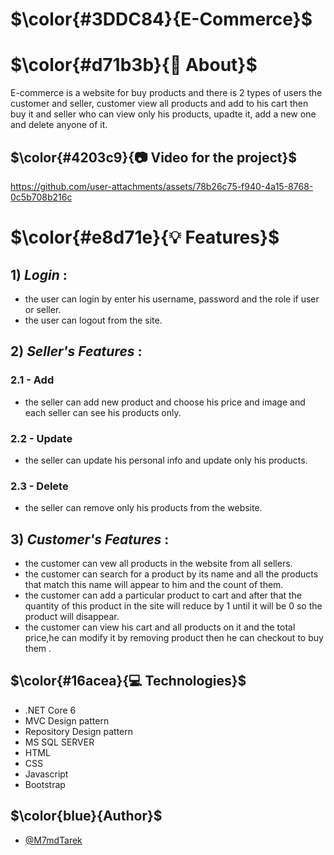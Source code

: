 # $\color{#3DDC84}{E-Commerce}$ 

# $\color{#d71b3b}{🚀 About}$

E-commerce is a website for buy products and there is 2 types of users the customer and seller, customer view all products and add to his cart then buy it and seller who can view only his products, upadte 
it, add a new one and delete anyone of it.

## $\color{#4203c9}{📷 Video for the project}$




https://github.com/user-attachments/assets/78b26c75-f940-4a15-8768-0c5b708b216c




# $\color{#e8d71e}{💡 Features}$

## 1) *Login* : 

   - the user can login by enter his username, password and the role if user or seller.
   - the user can logout from the site.
   

## 2) *Seller's Features* : 

  ### 2.1 - Add
   
  - the seller can add new product and choose his price and image and each seller can see his products only.

   
  ### 2.2 - Update
  
  - the seller can update his personal info and update only his products.

  
  ### 2.3 - Delete

  - the seller can remove only his products from the website.

## 3) *Customer's Features* : 

   - the customer can vew all products in the website from all sellers.
   - the customer can search for a product by its name and all the products that match this name will appear to him and the count of them.
   - the customer can add a particular product to cart and after that the quantity of this product in the site will reduce by 1 until it will be 0 so the product will disappear.
   - the customer can view his cart and all products on it and the total price,he can modify it by removing product then he can checkout to buy them .

   
## $\color{#16acea}{💻 Technologies}$

   - .NET Core 6
   - MVC Design pattern
   - Repository Design pattern
   - MS SQL SERVER
   - HTML
   - CSS
   - Javascript
   - Bootstrap


## $\color{blue}{Author}$

- [@M7mdTarek](https://github.com/M7mdTarek)
